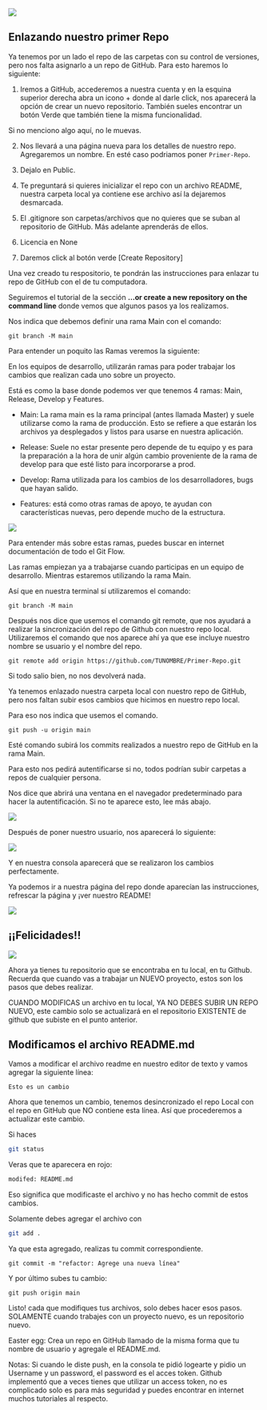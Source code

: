 <img src='./assets/Enlazando.png'>


## Enlazando nuestro primer Repo

Ya tenemos por un lado el repo de las carpetas con su control de versiones, pero nos falta asignarlo a un repo de GitHub. Para esto haremos lo siguiente:

1. Iremos a GitHub, accederemos a nuestra cuenta y en la esquina superior derecha abra un icono + donde al darle click, nos aparecerá la opción de crear un nuevo repositorio. También sueles encontrar un botón Verde que también tiene la misma funcionalidad.

Si no menciono algo aquí, no le muevas.

2. Nos llevará a una página nueva para los detalles de nuestro repo. Agregaremos un nombre. En esté caso podriamos poner `Primer-Repo`.

3. Dejalo en Public.

4. Te preguntará si quieres inicializar el repo con un archivo README, nuestra carpeta local ya contiene ese archivo así la dejaremos desmarcada.

5. El .gitignore son carpetas/archivos que no quieres que se suban al repositorio de GitHub. Más adelante aprenderás de ellos. 

6. Licencia en None

7. Daremos click al botón verde [Create Repository]

Una vez creado tu respositorio, te pondrán las instrucciones para enlazar tu repo de GitHub con el de tu computadora.

Seguiremos el tutorial de la sección **…or create a new repository on the command line** donde vemos que algunos pasos ya los realizamos. 

Nos indica que debemos definir una rama Main con el comando: 

```git
git branch -M main
```

Para entender un poquito las Ramas veremos la siguiente:

En los equipos de desarrollo, utilizarán ramas para poder trabajar los cambios que realizan cada uno sobre un proyecto.

Está es como la base donde podemos ver que tenemos 4 ramas: Main, Release, Develop y Features.

* Main: La rama main es la rama principal (antes llamada Master) y suele utilizarse como la rama de producción. Esto se refiere a que estarán los archivos ya desplegados y listos para usarse en nuestra aplicación.

* Release: Suele no estar presente pero depende de tu equipo y es para la preparación a la hora de unir algún cambio proveniente de la rama de develop para que esté listo para incorporarse a prod.

* Develop: Rama utilizada para los cambios de los desarrolladores, bugs que hayan salido.

* Features: está como otras ramas de apoyo, te ayudan con características nuevas, pero depende mucho de la estructura.

<img src='./assets/Branchs.png'>

Para entender más sobre estas ramas, puedes buscar en internet documentación de todo el Git Flow.

Las ramas empiezan ya a trabajarse cuando participas en un equipo de desarrollo. Mientras estaremos utilizando la rama Main.

Así que en nuestra terminal sí utilizaremos el comando:

```git
git branch -M main
```

Después nos dice que usemos el comando git remote, que nos ayudará a realizar la sincronización del repo de Github con nuestro repo local. Utilizaremos el comando que nos aparece ahí ya que ese incluye nuestro nombre se usuario y el nombre del repo. 

```git
git remote add origin https://github.com/TUNOMBRE/Primer-Repo.git
```

Si todo salio bien, no nos devolverá nada.

Ya tenemos enlazado nuestra carpeta local con nuestro repo de GitHub, pero nos faltan subir esos cambios que hicimos en nuestro repo local.

Para eso nos indica que usemos el comando. 

```git
git push -u origin main
```

Esté comando subirá los commits realizados a nuestro repo de GitHub en la rama Main. 

Para esto nos pedirá autentificarse si no, todos podrían subir carpetas a repos de cualquier persona.

Nos dice que abrirá una ventana en el navegador predeterminado para hacer la autentificación. Si no te aparece esto, lee más abajo.

<img src='./assets/GitHub.png'>

Después de poner nuestro usuario, nos aparecerá lo siguiente:

<img src='./assets/Autentificacion.png'>

Y en nuestra consola aparecerá que se realizaron los cambios perfectamente.

Ya podemos ir a nuestra página del repo donde aparecían las instrucciones, refrescar la página y ¡ver nuestro README!

<img src='./assets/Primer_Repo.png'>


## ¡¡Felicidades!!
<img src='./assets/3LT1.gif'>

Ahora ya tienes tu repositorio que se encontraba en tu local, en tu Github. Recuerda que cuando vas a trabajar un NUEVO proyecto, estos son los pasos que debes realizar.

CUANDO MODIFICAS un archivo en tu local, YA NO DEBES SUBIR UN REPO NUEVO, este cambio solo se actualizará en el repositorio EXISTENTE de github que subiste en el punto anterior. 

## Modificamos el archivo README.md

Vamos a modificar el archivo readme en nuestro editor de texto y vamos agregar la siguiente línea:
```
Esto es un cambio
```

Ahora que tenemos un cambio, tenemos desincronizado el repo Local con el repo en GitHub que NO contiene esta línea. Así que procederemos a actualizar este cambio.

Si haces 
```Bash
git status
```
Veras que te aparecera en rojo:
```Bash
modifed: README.md
```

Eso significa que modificaste el archivo y no has hecho commit de estos cambios.

Solamente debes agregar el archivo con 
```Bash
git add .
```
Ya que esta agregado, realizas tu commit correspondiente.
```
git commit -m "refactor: Agrege una nueva línea"
```
Y por último subes tu cambio:
```
git push origin main
```

Listo! cada que modifiques tus archivos, solo debes hacer esos pasos. SOLAMENTE cuando trabajes con un proyecto nuevo, es un repositorio nuevo.  

Easter egg: Crea un repo en GitHub llamado de la misma forma que tu nombre de usuario y agregale el README.md.


Notas: Si cuando le diste push, en la consola te pidió logearte y pidio un Username y un password, el password es el acces token. Github implementó que a veces tienes que utilizar un access token, no es complicado solo es para más seguridad y puedes encontrar en internet muchos tutoriales al respecto.
